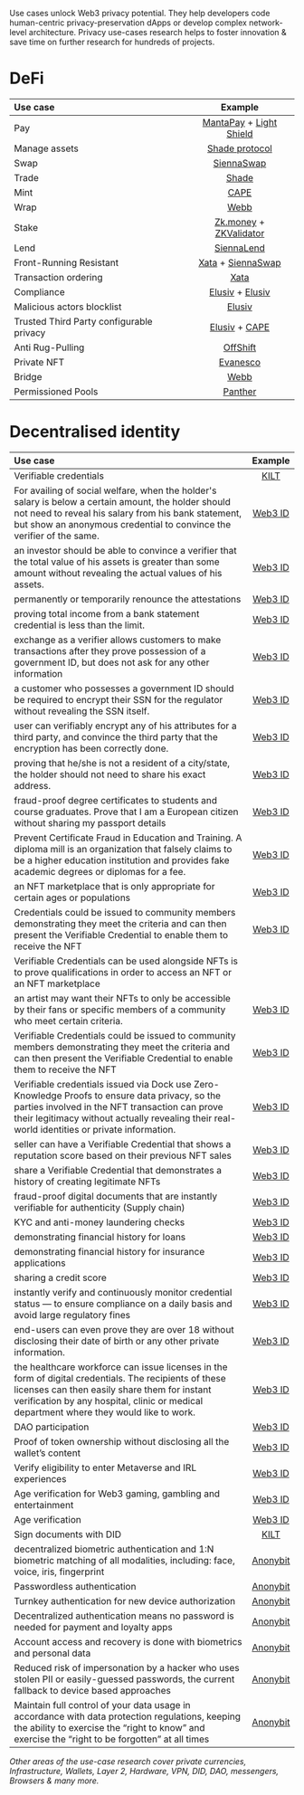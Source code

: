 Use cases unlock Web3 privacy potential. They help developers code human-centric privacy-preservation dApps or develop complex network-level architecture. Privacy use-cases research helps to foster innovation & save time on further research for hundreds of projects. 

# DeFi
| Use case | Example |
| :---         |     :---:      |
| Pay   | [MantaPay](https://app.manta.network/dolphin/transact) + [Light Shield](https://shield.lightprotocol.com)  | 
| Manage assets   | [Shade protocol](https://app.shadeprotocol.io/portfolio) |
| Swap   | [SiennaSwap](https://sienna.network/swap/) |
| Trade    | [Shade](https://app.shadeprotocol.io/portfolio)     |
| Mint    | [CAPE](https://www.espressosys.com/product)     |
| Wrap    | [Webb](https://app.webb.tools/#/wrap-unwrap)     |
| Stake    | [Zk.money](https://zk.money) + [ZKValidator](https://zkvalidator.com)     |
| Lend    | [SiennaLend](https://sienna.network/lend/)     |
| Front-Running Resistant    | [Xata](https://www.xata.fi) + [SiennaSwap](https://sienna.network/swap/)     |
| Transaction ordering    | [Xata](https://www.xata.fi)     |
| Compliance   | [Elusiv](https://elusiv.io/compliance) + [Elusiv](https://elusiv.io/compliance)    |
| Malicious actors blocklist   | [Elusiv](https://elusiv.io/compliance)    |
| Trusted Third Party configurable privacy   | [Elusiv](https://elusiv.io/compliance) + [CAPE](https://www.espressosys.com/product)    |
| Anti Rug-Pulling   | [OffShift](https://www.offshift.io)    |
| Private NFT   | [Evanesco](https://evanesco.org)    |
| Bridge   | [Webb](https://app.webb.tools/#/bridge)    |
| Permissioned Pools   | [Panther](https://www.pantherprotocol.io)    |

# Decentralised identity

| Use case | Example |
| :---         |     :---:      |
| Verifiable credentials   | [KILT](https://www.kilt.io)| 
| For availing of social welfare, when the holder's salary is below a certain amount, the holder should not need to reveal his salary from his bank statement, but show an anonymous credential to convince the verifier of the same.   | [Web3 ID](https://www.dock.io/web3id)|
| an investor should be able to convince a verifier that the total value of his assets is greater than some amount without revealing the actual values of his assets.  | [Web3 ID](https://www.dock.io/web3id)|
| permanently or temporarily renounce the attestations   | [Web3 ID](https://www.dock.io/web3id)|
| proving total income from a bank statement credential is less than the limit.  | [Web3 ID](https://www.dock.io/web3id)|
| exchange as a verifier allows customers to make transactions after they prove possession of a government ID, but does not ask for any other information  | [Web3 ID](https://www.dock.io/web3id)|
| a customer who possesses a government ID should be required to encrypt their SSN for the regulator without revealing the SSN itself.   | [Web3 ID](https://www.dock.io/web3id)|
| user can verifiably encrypt any of his attributes for a third party, and convince the third party that the encryption has been correctly done.   | [Web3 ID](https://www.dock.io/web3id)|
| proving that he/she is not a resident of a city/state, the holder should not need to share his exact address.   | [Web3 ID](https://www.dock.io/web3id)|
| fraud-proof degree certificates to students and course graduates. Prove that I am a European citizen without sharing my passport details | [Web3 ID](https://www.dock.io/web3id)|
| Prevent Certificate Fraud in Education and Training. A diploma mill is an organization that falsely claims to be a higher education institution and provides fake academic degrees or diplomas for a fee.  | [Web3 ID](https://www.dock.io/web3id)|
| an NFT marketplace that is only appropriate for certain ages or populations  | [Web3 ID](https://www.dock.io/web3id)|
| Credentials could be issued to community members demonstrating they meet the criteria and can then present the Verifiable Credential to enable them to receive the NFT  | [Web3 ID](https://www.dock.io/web3id)|
| Verifiable Credentials can be used alongside NFTs is to prove qualifications in order to access an NFT or an NFT marketplace
an artist may want their NFTs to only be accessible by their fans or specific members of a community who meet certain criteria.   |[Web3 ID](https://www.dock.io/web3id)|
| Verifiable Credentials could be issued to community members demonstrating they meet the criteria and can then present the Verifiable Credential to enable them to receive the NFT   | [Web3 ID](https://www.dock.io/web3id)|
| Verifiable credentials issued via Dock use Zero-Knowledge Proofs to ensure data privacy, so the parties involved in the NFT transaction can prove their legitimacy without actually revealing their real-world identities or private information.  | [Web3 ID](https://www.dock.io/web3id)|
| seller can have a Verifiable Credential that shows a reputation score based on their previous NFT sales | [Web3 ID](https://www.dock.io/web3id)|
| share a Verifiable Credential that demonstrates a history of creating legitimate NFTs | [Web3 ID](https://www.dock.io/web3id)|
| fraud-proof digital documents that are instantly verifiable for authenticity (Supply chain) |[Web3 ID](https://www.dock.io/web3id)|
| KYC and anti-money laundering checks | [Web3 ID](https://www.dock.io/web3id)|
| demonstrating financial history for loans | [Web3 ID](https://www.dock.io/web3id)|
| demonstrating financial history for insurance applications | [Web3 ID](https://www.dock.io/web3id)|
| sharing a credit score | [Web3 ID](https://www.dock.io/web3id)|
| instantly verify and continuously monitor credential status — to ensure compliance on a daily basis and avoid large regulatory fines| [Web3 ID](https://www.dock.io/web3id)|
|end-users can even prove they are over 18 without disclosing their date of birth or any other private information.| [Web3 ID](https://www.dock.io/web3id)|
|the healthcare workforce can issue licenses in the form of digital credentials. The recipients of these licenses can then easily share them for instant verification by any hospital, clinic or medical department where they would like to work.| [Web3 ID](https://www.dock.io/web3id)| 
|DAO participation| [Web3 ID](https://www.dock.io/web3id)|
|Proof of token ownership without disclosing all the wallet’s content|  [Web3 ID](https://www.dock.io/web3id)|
|Verify eligibility to enter Metaverse and IRL experiences| [Web3 ID](https://www.dock.io/web3id)|
|Age verification for Web3 gaming, gambling and entertainment| [Web3 ID](https://www.dock.io/web3id)|
|Age verification| [Web3 ID](https://www.dock.io/web3id)|
|Sign documents with DID| [KILT](https://www.kilt.io)| 
|decentralized biometric authentication and 1:N biometric matching of all modalities, including: face, voice, iris, fingerprint| [Anonybit](www.anonybit.io)| 
|Passwordless authentication| [Anonybit](www.anonybit.io)| 
|Turnkey authentication for new device authorization| [Anonybit](www.anonybit.io)| 
|Decentralized authentication means no password is needed for payment and loyalty apps | [Anonybit](www.anonybit.io)| 
|Account access and recovery is done with biometrics and personal data| [Anonybit](www.anonybit.io)| 
|Reduced risk of impersonation by a hacker who uses stolen PII or easily-guessed passwords, the current fallback to device based approaches| [Anonybit](www.anonybit.io)| 
|Maintain full control of your data usage in accordance with data protection regulations, keeping the ability to exercise the “right to know” and exercise the “right to be forgotten” at all times| [Anonybit](www.anonybit.io)| 

_Other areas of the use-case research cover private currencies, Infrastructure, Wallets, Layer 2, Hardware, VPN, DID, DAO, messengers, Browsers & many more._ 
